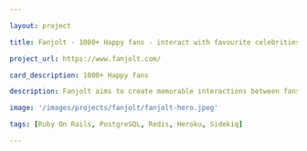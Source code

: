 ```yaml
---

layout: project

title: Fanjolt - 1000+ Happy fans - interact with favourite celebrities

project_url: https://www.fanjolt.com/

card_description: 1000+ Happy fans

description: Fanjolt aims to create memorable interactions between fans and has a curated list of premier talent to help them support their favourite causes.

image: '/images/projects/fanjolt/fanjolt-hero.jpeg'

tags: [Ruby On Rails, PostgreSQL, Redis, Heroku, Sidekiq]

---
```


[//]: # (## The beginning)

[//]: # ()
[//]: # (After delivering two back-to-back client applications in late 2014, my colleague and I decided to take a couple of months off to work on a side project which we later named Movieo.)

[//]: # ()
[//]: # ()
[//]: # (Since this was a pure passion project, we skipped market research and jumped straight into design. We started by brainstorming and sketching out different user interfaces, then spent some time refining what we thought was the best one. We wanted a simple-to-use filtering system that encouraged exploration, with movies ranked by a combination of IMDb, Rotten Tomatoes, and Metacritic scores.)

[//]: # ()
[//]: # ()
[//]: # (The next step was building the actual web app. Responsibilities were split, which translated into Ivor working on the client-side, while Vedran dealt with the back-end part of the application. Smooth and performant user experience was our top priority, so we needed all movie data to be readily available in our own database. We decided to write a script that imported quarter of a million movies from TMDB and OMDB API’s, and automatically updated them on a daily basis.)

[//]: # ()
[//]: # ()
[//]: # (## In conclusion)

[//]: # ()
[//]: # (Today, Movieo is used by about 100,000 people every month. Even though we haven’t promoted it in years, the numbers are still slowly but steadily rising.)

[//]: # ()
[//]: # ()
[//]: # (Looking back, the decision to start our own project was definitely worthwhile. We learned a lot as we went through all phases of the product lifecycle. We received several interesting job opportunities, and most importantly, we had tons of fun in the process.)

[//]: # ()
[//]: # ()
[//]: # (## The path forward)

[//]: # ()
[//]: # (We are involved with the project and we are developing new features day by day.)

[//]: # ()
[//]: # ()
[//]: # (![Racechip Bytecode]&#40;{{site.baseurl}}/images/projects/racechip/racechip.webp&#41;)